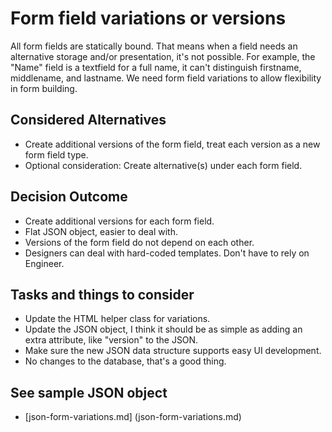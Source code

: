 # Form field variations or versions
All form fields are statically bound. That means when a field needs an alternative storage and/or presentation, it's not possible. For example, the "Name" field is a textfield for a full name, it can't distinguish firstname, middlename, and lastname. We need form field variations to allow flexibility in form building.

## Considered Alternatives
* Create additional versions of the form field, treat each version as a new form field type.
* Optional consideration: Create alternative(s) under each form field.

## Decision Outcome
* Create additional versions for each form field.
* Flat JSON object, easier to deal with.
* Versions of the form field do not depend on each other.
* Designers can deal with hard-coded templates. Don't have to rely on Engineer.

## Tasks and things to consider
* Update the HTML helper class for variations.
* Update the JSON object, I think it should be as simple as adding an extra attribute, like "version" to the JSON.
* Make sure the new JSON data structure supports easy UI development.
* No changes to the database, that's a good thing.

## See sample JSON object
* [json-form-variations.md] (json-form-variations.md)